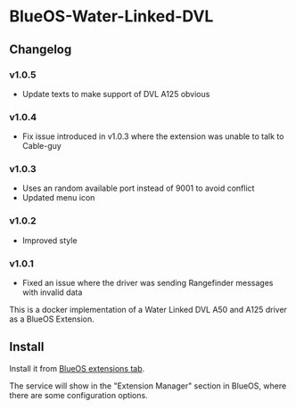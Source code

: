 # BlueOS-Water-Linked-DVL

## Changelog

### v1.0.5
 - Update texts to make support of DVL A125 obvious

### v1.0.4
 - Fix issue introduced in v1.0.3 where the extension was unable to talk to Cable-guy

### v1.0.3
 - Uses an random available port instead of 9001 to avoid conflict
 - Updated menu icon

### v1.0.2
 - Improved style

### v1.0.1
 - Fixed an issue where the driver was sending Rangefinder messages with invalid data

This is a docker implementation of a Water Linked DVL A50 and A125 driver as a BlueOS Extension.

## Install

Install it from [BlueOS extensions tab](https://docs.bluerobotics.com/ardusub-zola/software/onboard/BlueOS-1.1/extensions/).

The service will show in the "Extension Manager" section in BlueOS, where there are some configuration options.

